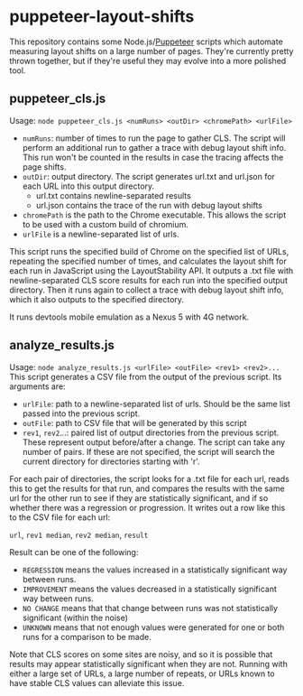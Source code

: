 # puppeteer-layout-shifts

This repository contains some Node.js/[Puppeteer](https://developers.google.com/web/tools/puppeteer) scripts which automate measuring layout shifts on a large number of pages. They're currently pretty thrown together, but if they're useful they may evolve into a more polished tool.

## puppeteer_cls.js

Usage:
`node puppeteer_cls.js <numRuns> <outDir> <chromePath> <urlFile>`
 * `numRuns`: number of times to run the page to gather CLS. The script will perform an additional run to gather a trace with debug layout shift info. This run won't be counted in the results in case the tracing affects the page shifts.
 * `outDir`: output directory. The script generates url.txt and url.json for each URL into this output directory.
   * url.txt contains newline-separated results
   * url.json contains the trace of the run with debug layout shifts
 * `chromePath` is the path to the Chrome executable. This allows the script to be used with a custom build of chromium.
 * `urlFile` is a newline-separated list of urls.
 
This script runs the specified build of Chrome on the specified list of URLs, repeating the specified number of times, and calculates the layout shift for each run in JavaScript using the LayoutStability API. It outputs a .txt file with newline-separated CLS score results for each run into the specified output directory. Then it runs again to collect a trace with debug layout shift info, which it also outputs to the specified directory.

It runs devtools mobile emulation as a Nexus 5 with 4G network.

## analyze_results.js
Usage:
`node analyze_results.js <urlFile> <outFile> <rev1> <rev2>...`
This script generates a CSV file from the output of the previous script. Its arguments are:
  * `urlFile`: path to a newline-separated list of urls. Should be the same list passed into the previous script.
  * `outFile`: path to CSV file that will be generated by this script
  * `rev1`, `rev2`...: paired list of output directories from the previous script. These represent output before/after a change. The script can take any number of pairs. If these are not specified, the script will search the current directory for directories starting with 'r'.

For each pair of directories, the script looks for a .txt file for each url, reads this to get the results for that run, and compares the results with the same url for the other run to see if they are statistically significant, and if so whether there was a regression or progression. It writes out a row like this to the CSV file for each url:

`url`, `rev1 median`, `rev2 median`, `result`

Result can be one of the following:
  * `REGRESSION` means the values increased in a statistically significant way between runs.
  * `IMPROVEMENT` means the values decreased in a statistically significant way between runs.
  * `NO CHANGE` means that that change between runs was not statistically significant (within the noise)
  * `UNKNOWN` means that not enough values were generated for one or both runs for a comparison to be made.
  
Note that CLS scores on some sites are noisy, and so it is possible that results may appear statistically significant when they are not. Running with either a large set of URLs, a large number of repeats, or URLs known to have stable CLS values can alleviate this issue.
